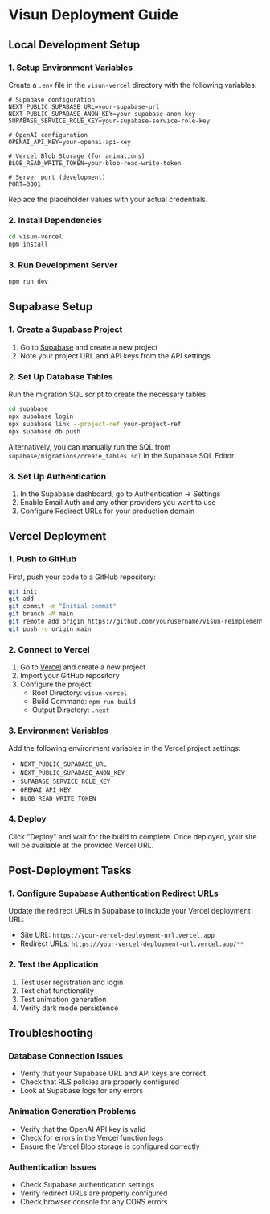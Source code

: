 # Visun Deployment Guide

## Local Development Setup

### 1. Setup Environment Variables

Create a `.env` file in the `visun-vercel` directory with the following variables:

```
# Supabase configuration
NEXT_PUBLIC_SUPABASE_URL=your-supabase-url
NEXT_PUBLIC_SUPABASE_ANON_KEY=your-supabase-anon-key
SUPABASE_SERVICE_ROLE_KEY=your-supabase-service-role-key

# OpenAI configuration
OPENAI_API_KEY=your-openai-api-key

# Vercel Blob Storage (for animations)
BLOB_READ_WRITE_TOKEN=your-blob-read-write-token

# Server port (development)
PORT=3001
```

Replace the placeholder values with your actual credentials.

### 2. Install Dependencies

```bash
cd visun-vercel
npm install
```

### 3. Run Development Server

```bash
npm run dev
```

## Supabase Setup

### 1. Create a Supabase Project

1. Go to [Supabase](https://supabase.com/) and create a new project
2. Note your project URL and API keys from the API settings

### 2. Set Up Database Tables

Run the migration SQL script to create the necessary tables:

```bash
cd supabase
npx supabase login
npx supabase link --project-ref your-project-ref
npx supabase db push
```

Alternatively, you can manually run the SQL from `supabase/migrations/create_tables.sql` in the Supabase SQL Editor.

### 3. Set Up Authentication

1. In the Supabase dashboard, go to Authentication → Settings
2. Enable Email Auth and any other providers you want to use
3. Configure Redirect URLs for your production domain

## Vercel Deployment

### 1. Push to GitHub

First, push your code to a GitHub repository:

```bash
git init
git add .
git commit -m "Initial commit"
git branch -M main
git remote add origin https://github.com/yourusername/visun-reimplementation.git
git push -u origin main
```

### 2. Connect to Vercel

1. Go to [Vercel](https://vercel.com/) and create a new project
2. Import your GitHub repository
3. Configure the project:
   - Root Directory: `visun-vercel`
   - Build Command: `npm run build`
   - Output Directory: `.next`

### 3. Environment Variables

Add the following environment variables in the Vercel project settings:

- `NEXT_PUBLIC_SUPABASE_URL`
- `NEXT_PUBLIC_SUPABASE_ANON_KEY`
- `SUPABASE_SERVICE_ROLE_KEY`
- `OPENAI_API_KEY`
- `BLOB_READ_WRITE_TOKEN`

### 4. Deploy

Click "Deploy" and wait for the build to complete. Once deployed, your site will be available at the provided Vercel URL.

## Post-Deployment Tasks

### 1. Configure Supabase Authentication Redirect URLs

Update the redirect URLs in Supabase to include your Vercel deployment URL:

- Site URL: `https://your-vercel-deployment-url.vercel.app`
- Redirect URLs: `https://your-vercel-deployment-url.vercel.app/**`

### 2. Test the Application

1. Test user registration and login
2. Test chat functionality
3. Test animation generation
4. Verify dark mode persistence

## Troubleshooting

### Database Connection Issues

- Verify that your Supabase URL and API keys are correct
- Check that RLS policies are properly configured
- Look at Supabase logs for any errors

### Animation Generation Problems

- Verify that the OpenAI API key is valid
- Check for errors in the Vercel function logs
- Ensure the Vercel Blob storage is configured correctly

### Authentication Issues

- Check Supabase authentication settings
- Verify redirect URLs are properly configured
- Check browser console for any CORS errors

